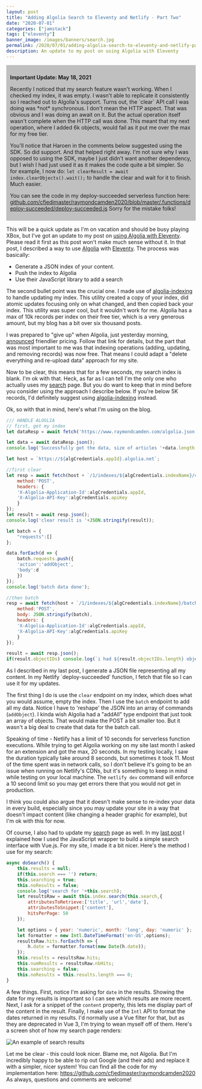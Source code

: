 ```yaml
---
layout: post
title: "Adding Algolia Search to Eleventy and Netlify - Part Two"
date: "2020-07-01"
categories: ["jamstack"]
tags: ["eleventy"]
banner_image: /images/banners/search.jpg
permalink: /2020/07/01/adding-algolia-search-to-eleventy-and-netlify-part-two.html
description: An update to my post on using Algolia with Eleventy
---
```


<div style="background-color:#c0c0c0; padding: 10px">
<p><strong>Important Update: May 18, 2021</strong></p>
<p>
Recently I noticed that my search feature wasn't working. When I checked my index, it was empty. I wasn't able to replicate
it consistently so I reached out to Algolia's support. Turns out, the `clear` API call I was doing was *not* synchronous. I don't mean the HTTP aspect. That was obvious and I was doing an await on it. But the actual operation itself wasn't complete when the HTTP call was done. This meant that my next operation, where I added 6k objects, would fail as it put me over the max for my free tier. 
</p>

<p>
You'll notice that Haroen in the comments below suggested using the SDK. So did support. And that helped right away. I'm not sure why I was opposed to using the SDK, maybe I just didn't want another dependency, but I wish I had just used it as it makes the code quite a bit simpler. So for example, I now do: <code>let clearResult = await index.clearObjects().wait();</code> to handle the clear and wait for it to finish. Much easier. 
</p>

<p>
You can see the code in my deploy-succeeded serverless function here: <a href="https://github.com/cfjedimaster/raymondcamden2020/blob/master/.functions/deploy-succeeded/deploy-succeeded.js">github.com/cfjedimaster/raymondcamden2020/blob/master/.functions/deploy-succeeded/deploy-succeeded.js</a> Sorry for the mistake folks!
</p>
</div>

This will be a quick update as I'm on vacation and should be busy playing XBox, but I've got an update to my 
post on [using Algolia with Eleventy](https://www.raymondcamden.com/2020/06/24/adding-algolia-search-to-eleventy-and-netlify). Please read it first as this post won't make much sense without it. In that post, I described a way to use [Algolia](https://www.algolia.com/) with [Eleventy](https://www.11ty.dev/). The process was basically:

* Generate a JSON index of your content.
* Push the index to Algolia
* Use their JavaScript library to add a search

The second bullet point was the crucial one. I made use of [algolia-indexing](https://github.com/pixelastic/algolia-indexing) to handle updating my index. This utility created a copy of your index, did atomic updates focusing only on what changed, and then copied back your index. This utility was super cool, but it wouldn't work for me. Algolia has a max of 10k records per index on their free tier, which is a very generous amount, but my blog has a bit over six thousand posts. 

I was prepared to "give up" when Algolia, just yesterday morning, [announced](https://blog.algolia.com/introducing-algolias-most-customer-friendly-pricing/) friendlier pricing. Follow that link for details, but the part that was most important to me was that indexing operations (adding, updating, and removing records) was now free. That means I could adapt a "delete everything and re-upload data" approach for my site.

Now to be clear, this means that for a few seconds, my search index is blank. I'm ok with that. Heck, as far as I can tell I'm the only one who actually uses my [search](/search) page. But you do want to keep that in mind before you consider using the approach I describe below. If you're below 5K records, I'd definitely suggest using [algolia-indexing](https://github.com/pixelastic/algolia-indexing) instead. 

Ok, so with that in mind, here's what I'm using on the blog. 

```js
/// HANDLE ALOGLIA
// first, get my index
let dataResp = await fetch('https://www.raymondcamden.com/algolia.json');

let data = await dataResp.json();
console.log('Successfully got the data, size of articles '+data.length, data[0].title);

let host = `https://${algCredentials.appId}.algolia.net`;

//first clear
let resp = await fetch(host + `/1/indexes/${algCredentials.indexName}/clear`, {
	method:'POST',
	headers: {
	'X-Algolia-Application-Id':algCredentials.appId,
	'X-Algolia-API-Key':algCredentials.apiKey
	}
});
let result = await resp.json();
console.log('clear result is '+JSON.stringify(result));

let batch = {
	"requests":[]
};

data.forEach(d => {
	batch.requests.push({
	'action':'addObject',
	'body':d
	})
});
console.log('batch data done');

//then batch
resp = await fetch(host + `/1/indexes/${algCredentials.indexName}/batch`, {
	method:'POST',
	body: JSON.stringify(batch),
	headers: {
	'X-Algolia-Application-Id':algCredentials.appId,
	'X-Algolia-API-Key':algCredentials.apiKey
	}
});

result = await resp.json();
if(result.objectIDs) console.log(`i had ${result.objectIDs.length} objects added`);
```

As I described in my last post, I generate a JSON file representing all my content. In my Netlify `deploy-succeeded' function, I fetch that file so I can use it for my updates.

The first thing I do is use the `clear` endpoint on my index, which does what you would assume, empty the index. Then I use the `batch` endpoint to add all my data. Notice I have to 'reshape' the JSON into an array of commands (`addObject`). I kinda wish Algolia had a "addAll" type endpoint that just took an array of objects. That would make the POST a bit smaller too. But it wasn't a big deal to create that data for the batch call. 

Speaking of time - Netlify has a limit of 10 seconds for serverless function executions. While trying to get Algolia working on my site last month I asked for an extension and got the max, 20 seconds. In my testing locally, I saw the duration typically take around 8 seconds, but sometimes it took 11. Most of the time spent was in network calls, so I don't believe it's going to be an issue when running on Netlify's CDNs, but it's something to keep in mind while testing on your local machine. The `netlify dev` command will enforce a 10 second limit so you may get errors there that you would not get in production. 

I think you could also argue that it doesn't make sense to re-index your data in every build, especially since you may update your site in a way that doesn't impact content (like changing a header graphic for example), but I'm ok with this for now. 

Of course, I also had to update my [search](/search) page as well. In my [last post](https://www.raymondcamden.com/2020/06/24/adding-algolia-search-to-eleventy-and-netlify) I explained how I used the JavaScript wrapper to build a simple search interface with Vue.js. For my site, I made it a bit nicer. Here's the method I use for my search:

```js
async doSearch() {
	this.results = null;
	if(this.search === '') return;
	this.searching = true;
	this.noResults = false;
	console.log('search for '+this.search);
	let resultsRaw = await this.index.search(this.search,{
		attributesToRetrieve:['title', 'url','date'],
		attributesToSnippet:['content'],
		hitsPerPage: 50
	});

	let options = { year: 'numeric', month: 'long', day: 'numeric' };
	let formatter = new Intl.DateTimeFormat('en-US',options);
	resultsRaw.hits.forEach(h => {
		h.date = formatter.format(new Date(h.date));
	});
	this.results = resultsRaw.hits;
	this.numResults = resultsRaw.nbHits;
	this.searching = false;
	this.noResults = this.results.length === 0;
}
```

A few things. First, notice I'm asking for `date` in the results. Showing the date for my results is important so I can see which results are more recent. Next, I ask for a snippet of the `content` property, this lets me display part of the content in the result. Finally, I make use of the `Intl` API to format the dates returned in my results. I'd normally use a Vue filter for that, but as they are deprecated in Vue 3, I'm trying to wean myself off of them. Here's a screen shot of how my search page renders:

<p>
<img data-src="https://static.raymondcamden.com/images/2020/07/alg1.jpg" alt="An example of search results" class="lazyload imgborder imgcenter">
</p>

Let me be clear - this could look nicer. Blame me, not Algolia. But I'm incredibly happy to be able to rip out Google (and their ads) and replace it with a simpler, nicer system! You can find all the code for my implementation here: <https://github.com/cfjedimaster/raymondcamden2020> As always, questions and comments are welcome!